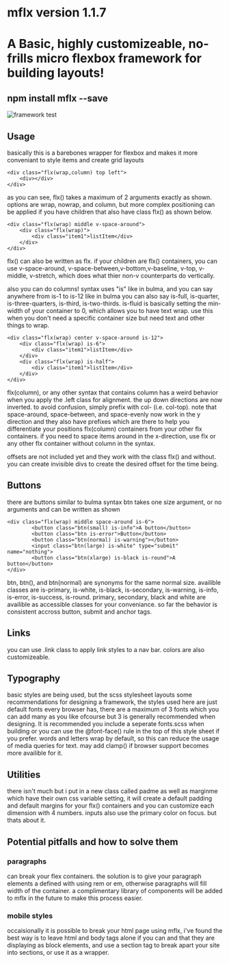 # mflx version 1.1.7

<h1>A Basic, highly customizeable, no-frills micro flexbox framework for building layouts!</h1>
<h2>npm install mflx --save</h2>
<img src="https://github.com/Meleeman01/mflx/blob/master/test.html%23.png" alt="framework test" title="a test of the framework :D" />



<h2>Usage</h2>

basically this is a barebones wrapper for flexbox and makes it more conveniant to style items and create grid layouts
```
<div class="flx(wrap,column) top left"> 
	<div></div>
</div>
```
as you can see, flx() takes a maximum of 2 arguments exactly as shown. options are wrap, nowrap, and column, but more complex positioning can be applied if you have children that also have class flx() as shown below.
```
<div class="flx(wrap) middle v-space-around">
	<div class="flx(wrap)">
		<div class="item1">listItem</div>
	</div>
</div>
```
flx() can also be written as flx.
if your children are flx() containers, you can use v-space-around, v-space-between,v-bottom,v-baseline, v-top, v-middle, v-stretch, which does what thier non-v counterparts do vertically.

also you can do columns! syntax uses "is" like in bulma, and you can say anywhere from is-1 to is-12 like in bulma you can also say is-full, is-quarter, is-three-quarters, is-third, is-two-thirds. is-fluid is basically setting the min-width of your container to 0, which allows you to have text wrap. use this when you don't need a specific container size but need text and other things to wrap.
```
<div class="flx(wrap) center v-space-around is-12">
	<div class="flx(wrap) is-6">
		<div class="item1">listItem</div>
	</div>
	<div class="flx(wrap) is-half">
		<div class="item1">listItem</div>
	</div>
</div>
```

flx(column), or any other syntax that contains column has a weird behavior when you apply the .left class for alignment. the up down directions are now inverted. to avoid confusion, simply prefix with col- (i.e. col-top). note that space-around, space-between, and space-evenly now work in the y direction and they also have prefixes which are there to help you differentiate your positions flx(column) containers from your other flx containers. if you need to space items around in the x-direction, use flx or any other flx container without column in the syntax.

offsets are not included yet and they work with the class flx() and without. you can create invisible divs to create the desired offset for the time being.

<h2>Buttons</h2> there are buttons similar to bulma syntax btn takes one size argument, or no arguments and can be
written as shown

```
<div class="flx(wrap) middle space-around is-6">
		<button class="btn(small) is-info">A button</button>
		<button class="btn is-error">Button</button>
		<button class="btn(normal) is-warning"></button>
		<input class="btn(large) is-white" type="submit" name="nothing">
		<button class="btn(xlarge) is-black is-round">A button</button>
</div>
```

btn, btn(), and btn(normal) are synonyms for the same normal size.
availible classes are is-primary, is-white, is-black, is-secondary, is-warning, is-info, is-error, is-success, is-round. primary, secondary, black and white are availible as accessible classes for your conveniance. so far the behavior is consistent accross button, submit and anchor tags.
<h2>Links</h2>
you can use .link class to apply link styles to a nav bar. colors are also customizeable.

<h2>Typography</h2> basic styles are being used, but the scss stylesheet layouts some recommendations for designing a framework, the styles used here are just default fonts every browser has, there are a maximum of 3 fonts which you can add many as you like ofcourse but 3 is generally recommended when designing. It is recommended you include a seperate fonts.scss when building or you can use the @font-face() rule in the top of this style sheet if you prefer.
words and letters wrap by default, so this can reduce the usage of media queries for text. may add clamp() if browser support becomes more availible for it.


<h2>Utilities</h2> 
there isn't much but i put in a new class called padme as well as marginme which have their own css variable setting, it will create a default padding and default margins for your flx() containers and you can customize each dimension with 4 numbers. inputs also use the primary color on focus. but thats about it.

<h2>Potential pitfalls and how to solve them</h2>
<h3>paragraphs</h3> can break your flex containers. the solution is to give your paragraph elements a defined with using rem or em, otherwise
paragraphs will fill width of the container. a complimentary library of components will be added to mflx in the future to make this 
process easier.
<h3>mobile styles</h3>
occaisionally it is possible to break your html page using mflx, i've found the best way is to leave html and body tags alone if you can and that they are displaying as block elements, and use a section tag to break apart your site into sections, or use it as a wrapper.

